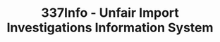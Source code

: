 ---
layout: default
bigquery: https://console.cloud.google.com/bigquery?p=patents-public-data&d=usitc_investigations&page=dataset&project=sheets-management-319211
citation: US International Trade Commission 337Info Unfair Import Investigations Information
  System
contributors: US International Trade Comission
cost: None
description: US International Trade Commission 337Info Unfair Import Investigations
  Information System contains data on investigations done under Section 337. Section
  337 declares the infringement of certain statutory intellectual property rights
  and other forms of unfair competition in import trade to be unlawful practices.
  Most Section 337 investigations involve allegations of patent or registered trademark
  infringement.
documentation: FAQ and tutorial available on the site
last_edit: 04/12/2022, 19:19:57
location: https://pubapps2.usitc.gov/337external/
maintained_by: US International Trade Comission
schema_fields:
- markmanHearing
- investigationTermDate
- patentNumber
- dateCreated
- finalDetNoViolation
- actualEndDateEvidHear
- id
- dateComplaintFiled
- finalIdOnViolationDue
- issueDateOtherNonFinal
- respondent
- publication_number
- currentStatus
- ouiiParticipation
- internalRemand
- currentActiveALJ
- finalIdOnViolationIssue
- htsNumbers
- patentNumbers
- docketNo
- finalDetViolation
- targetDate
- invUnfairAct
- copyrightNumbers
- scheduledStartDateEvidHear
- lastUpdated
- teoReliefGranted
- title
- gcAttorney
- ouiiAttorney
- investigationType
- actualStartDateEvidHear
- startDateMarkmanHearing
- aljAssigned
- complainant
- teoIdIssueDate
- trademarkNumbers
- teoIdDueDate
- scheduledEndDateEvidHear
- investigationNo
- cafcAppeals
- endDateMarkmanHearing
- teoProceedingInvolved
- dateOfPublicationFrNotice
shortname: unfair_import_investigations
tags:
- import
- legal
- trade
timeframe: 2008-2021 (prior to 2008 downloadable as a JSON file)
title: 337Info - Unfair Import Investigations Information System
uuid: 2721f5ec-e599-4890-9265-9706719fc71e
---